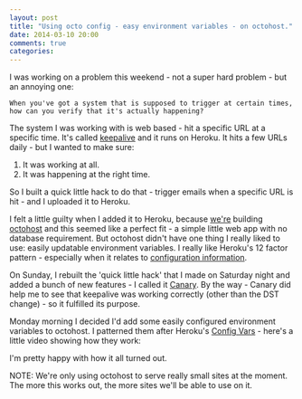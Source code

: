 ```yaml
---
layout: post
title: "Using octo config - easy environment variables - on octohost."
date: 2014-03-10 20:00
comments: true
categories:
---
```


I was working on a problem this weekend - not a super hard problem - but an annoying one:

```
When you've got a system that is supposed to trigger at certain times, how can you verify that it's actually happening?
```

The system I was working with is web based - hit a specific URL at a specific time. It's called [keepalive](https://github.com/darron/keepalive) and it runs on Heroku. It hits a few URLs daily - but I wanted to make sure:

1. It was working at all.
2. It was happening at the right time.

So I built a quick little hack to do that - trigger emails when a specific URL is hit - and I uploaded it to Heroku.

I felt a little guilty when I added it to Heroku, because [we're](http://www.nonfiction.ca) building [octohost](http://www.octohost.io/) and this seemed like a perfect fit - a simple little web app with no database requirement. But octohost didn't have one thing I really liked to use: easily updatable environment variables. I really like Heroku's 12 factor pattern - especially when it relates to [configuration information](http://12factor.net/config).

On Sunday, I rebuilt the 'quick little hack' that I made on Saturday night and added a bunch of new features - I called it [Canary](https://github.com/darron/canary). By the way - Canary did help me to see that keepalive was working correctly \(other than the DST change\) - so it fulfilled its purpose.

Monday morning I decided I'd add some easily configured environment variables to octohost. I patterned them after Heroku's [Config Vars](https://devcenter.heroku.com/articles/config-vars) - here's a little video showing how they work:



I'm pretty happy with how it all turned out.

NOTE: We're only using octohost to serve really small sites at the moment. The more this works out, the more sites we'll be able to use on it.
